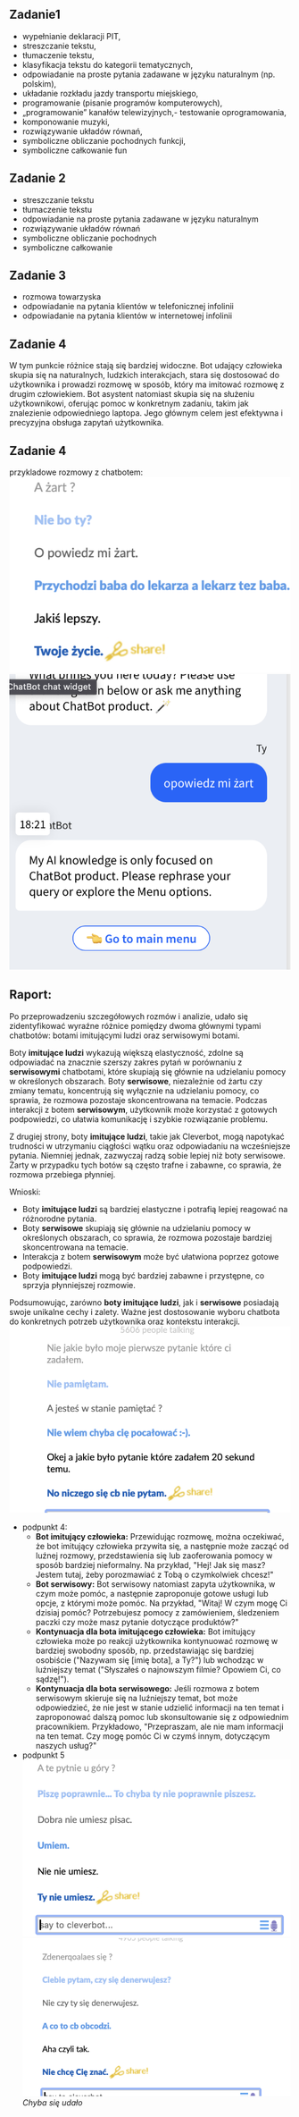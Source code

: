 ## Zadanie1
- wypełnianie deklaracji PIT,
- streszczanie tekstu,
- tłumaczenie tekstu,
- klasyfikacja tekstu do kategorii tematycznych,
- odpowiadanie na proste pytania zadawane w języku naturalnym (np. polskim),
- układanie rozkładu jazdy transportu miejskiego,
- programowanie (pisanie programów komputerowych),
- „programowanie” kanałów telewizyjnych,- testowanie oprogramowania,
- komponowanie muzyki,
- rozwiązywanie układów równań,
- symboliczne obliczanie pochodnych funkcji,
- symboliczne całkowanie fun

##  Zadanie 2

- streszczanie tekstu
- tłumaczenie tekstu
- odpowiadanie na proste pytania zadawane w języku naturalnym
- rozwiązywanie układów równań
- symboliczne obliczanie pochodnych
- symboliczne całkowanie

## Zadanie 3

- rozmowa towarzyska 
- odpowiadanie na pytania klientów w telefonicznej infolinii
- odpowiadanie na pytania klientów w internetowej infolinii

## Zadanie 4

W tym punkcie różnice stają się bardziej widoczne. Bot udający człowieka skupia się na naturalnych, ludzkich interakcjach, stara się dostosować do użytkownika i prowadzi rozmowę w sposób, który ma imitować rozmowę z drugim człowiekiem. Bot asystent natomiast skupia się na służeniu użytkownikowi, oferując pomoc w konkretnym zadaniu, takim jak znalezienie odpowiedniego laptopa. Jego głównym celem jest efektywna i precyzyjna obsługa zapytań użytkownika.
## Zadanie 4
przykladowe rozmowy z chatbotem:
![alt text](image.png)
![alt text](image-1.png)
## Raport:

Po przeprowadzeniu szczegółowych rozmów i analizie, udało się zidentyfikować wyraźne różnice pomiędzy dwoma głównymi typami chatbotów: botami imitującymi ludzi oraz serwisowymi botami.

Boty **imitujące ludzi** wykazują większą elastyczność, zdolne są odpowiadać na znacznie szerszy zakres pytań w porównaniu z **serwisowymi** chatbotami, które skupiają się głównie na udzielaniu pomocy w określonych obszarach. Boty **serwisowe**, niezależnie od żartu czy zmiany tematu, koncentrują się wyłącznie na udzielaniu pomocy, co sprawia, że rozmowa pozostaje skoncentrowana na temacie. Podczas interakcji z botem **serwisowym**, użytkownik może korzystać z gotowych podpowiedzi, co ułatwia komunikację i szybkie rozwiązanie problemu.

Z drugiej strony, boty **imitujące ludzi**, takie jak Cleverbot, mogą napotykać trudności w utrzymaniu ciągłości wątku oraz odpowiadaniu na wcześniejsze pytania. Niemniej jednak, zazwyczaj radzą sobie lepiej niż boty serwisowe. Żarty w przypadku tych botów są często trafne i zabawne, co sprawia, że rozmowa przebiega płynniej.

Wnioski:

- Boty **imitujące ludzi** są bardziej elastyczne i potrafią lepiej reagować na różnorodne pytania.
- Boty **serwisowe** skupiają się głównie na udzielaniu pomocy w określonych obszarach, co sprawia, że rozmowa pozostaje bardziej skoncentrowana na temacie.
- Interakcja z botem **serwisowym** może być ułatwiona poprzez gotowe podpowiedzi.
- Boty **imitujące ludzi** mogą być bardziej zabawne i przystępne, co sprzyja płynniejszej rozmowie.

Podsumowując, zarówno **boty imitujące ludzi**, jak i **serwisowe** posiadają swoje unikalne cechy i zalety. Ważne jest dostosowanie wyboru chatbota do konkretnych potrzeb użytkownika oraz kontekstu interakcji.
![alt text](image-2.png)
- podpunkt 4:
  - **Bot imitujący człowieka:** Przewidując rozmowę, można oczekiwać, że bot imitujący człowieka przywita się, a następnie może zacząć od luźnej rozmowy, przedstawienia się lub zaoferowania pomocy w sposób bardziej nieformalny. Na przykład, "Hej! Jak się masz? Jestem tutaj, żeby porozmawiać z Tobą o czymkolwiek chcesz!"
  - **Bot serwisowy:** Bot serwisowy natomiast zapyta użytkownika, w czym może pomóc, a następnie zaproponuje gotowe usługi lub opcje, z którymi może pomóc. Na przykład, "Witaj! W czym mogę Ci dzisiaj pomóc? Potrzebujesz pomocy z zamówieniem, śledzeniem paczki czy może masz pytanie dotyczące produktów?"
  - **Kontynuacja dla bota imitującego człowieka:** Bot imitujący człowieka może po reakcji użytkownika kontynuować rozmowę w bardziej swobodny sposób, np. przedstawiając się bardziej osobiście ("Nazywam się [imię bota], a Ty?") lub wchodząc w luźniejszy temat ("Słyszałeś o najnowszym filmie? Opowiem Ci, co sądzę!").
  - **Kontynuacja dla bota serwisowego:** Jeśli rozmowa z botem serwisowym skieruje się na luźniejszy temat, bot może odpowiedzieć, że nie jest w stanie udzielić informacji na ten temat i zaproponować dalszą pomoc lub skonsultowanie się z odpowiednim pracownikiem. Przykładowo, "Przepraszam, ale nie mam informacji na ten temat. Czy mogę pomóc Ci w czymś innym, dotyczącym naszych usług?"
- podpunkt 5
![alt text](image-3.png)
![alt text](image-4.png)
*Chyba się udało*